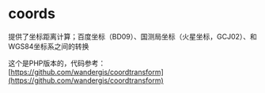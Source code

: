 # coords
提供了坐标距离计算；百度坐标（BD09）、国测局坐标（火星坐标，GCJ02）、和WGS84坐标系之间的转换

这个是PHP版本的，代码参考：[https://github.com/wandergis/coordtransform](https://github.com/wandergis/coordtransform)